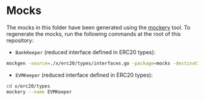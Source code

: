 # Mocks

The mocks in this folder have been generated using the [mockery](https://vektra.github.io/mockery/latest/) tool.
To regenerate the mocks, run the following commands at the root of this repository:

- `BankKeeper` (reduced interface defined in ERC20 types):

```bash
mockgen -source=./x/erc20/types/interfaces.go -package=mocks -destination=./x/erc20/types/mocks/BankKeeper.go -exclude_interfaces=AccountKeeper,StakingKeeper,EVMKeeper,Erc20Keeper
```

- `EVMKeeper` (reduced interface defined in ERC20 types):

```bash
cd x/erc20/types
mockery --name EVMKeeper
```
